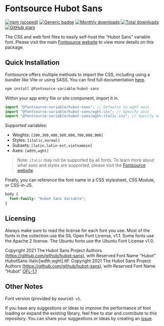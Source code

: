 # Fontsource Hubot Sans

[![npm (scoped)](https://img.shields.io/npm/v/@fontsource-variable/hubot-sans?color=brightgreen)](https://www.npmjs.com/package/@fontsource-variable/hubot-sans) [![Generic badge](https://img.shields.io/badge/fontsource-passing-brightgreen)](https://github.com/fontsource/fontsource) [![Monthly downloads](https://badgen.net/npm/dm/@fontsource-variable/hubot-sans)](https://github.com/fontsource/fontsource) [![Total downloads](https://badgen.net/npm/dt/@fontsource-variable/hubot-sans)](https://github.com/fontsource/fontsource) [![GitHub stars](https://img.shields.io/github/stars/fontsource/fontsource.svg?style=social&label=Star)](https://github.com/fontsource/fontsource/stargazers)

The CSS and web font files to easily self-host the “Hubot Sans” variable font. Please visit the main [Fontsource website](https://fontsource.org/fonts/hubot-sans) to view more details on this package.

## Quick Installation

Fontsource offers multiple methods to import the CSS, including using a bundler like Vite or using SASS. You can find full documentation [here](https://fontsource.org/docs/getting-started/introduction).

```javascript
npm install @fontsource-variable/hubot-sans
```

Within your app entry file or site component, import it in.

```javascript
import "@fontsource-variable/hubot-sans"; // Defaults to wght axis
import "@fontsource-variable/hubot-sans/wght.css"; // Specify axis
import "@fontsource-variable/hubot-sans/wght-italic.css"; // Specify axis and style
```

Supported variables:
- Weights: `[200,300,400,500,600,700,800,900]`
- Styles: `[italic,normal]`
- Subsets: `[latin,latin-ext,vietnamese]`
- Axes: `[wdth,wght]`

> Note: `italic` may not be supported by all fonts. To learn more about what axes and styles are supported, please visit the [Fontsource website](https://fontsource.org/fonts/hubot-sans).

Finally, you can reference the font name in a CSS stylesheet, CSS Module, or CSS-in-JS.

```css
body {
  font-family: "Hubot Sans Variable";
}
```

## Licensing
Always make sure to read the license for each font you use. Most of the fonts in the collection use the SIL Open Font License, v1.1. Some fonts use the Apache 2 license. The Ubuntu fonts use the Ubuntu Font License v1.0.

Copyright 2021 The Hubot Sans Project Authors (https://github.com/github/hubot-sans), with Reserved Font Name "Hubot" HubotSans-Italic[wdth,wght].ttf: Copyright 2021 The Hubot Sans Project Authors (https://github.com/github/hubot-sans), with Reserved Font Name "Hubot"
[OFL-1.1](https://openfontlicense.org)

## Other Notes
Font version (provided by source): `v5`.

If you have any suggestions or ideas to improve the performance of font loading or expand the existing library, feel free to star and contribute to this repository. You can share your suggestions or ideas by creating an [issue](https://github.com/fontsource/fontsource/issues).